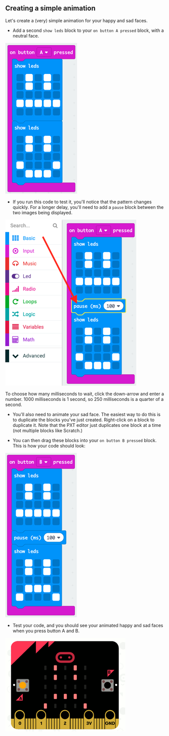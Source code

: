 ## Creating a simple animation

Let's create a (very) simple animation for your happy and sad faces.

+ Add a second `show leds` block to your `on button A pressed` block, with a neutral face.

![截圖](images/badge-neutral.png)

+ If you run this code to test it, you'll notice that the pattern changes quickly. For a longer delay, you'll need to add a `pause` block between the two images being displayed.

![截圖](images/badge-pause.png)

To choose how many milliseconds to wait, click the down-arrow and enter a number. 1000 milliseconds is 1 second, so 250 milliseconds is a quarter of a second.

+ You'll also need to animate your sad face. The easiest way to do this is to duplicate the blocks you've just created. Right-click on a block to duplicate it. Note that the PXT editor just duplicates one block at a time (not multiple blocks like Scratch.)

+ You can then drag these blocks into your `on button B pressed` block. This is how your code should look:

![截圖](images/badge-on-b-pressed.png)

+ Test your code, and you should see your animated happy and sad faces when you press button A and B.

![截圖](images/badge-final.gif)